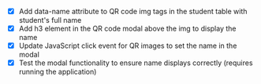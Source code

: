 - [x] Add data-name attribute to QR code img tags in the student table with student's full name
- [x] Add h3 element in the QR code modal above the img to display the name
- [x] Update JavaScript click event for QR images to set the name in the modal
- [x] Test the modal functionality to ensure name displays correctly (requires running the application)
